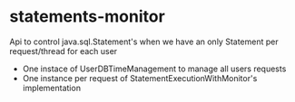 # statements-monitor
Api to control java.sql.Statement's when we have an only Statement per request/thread for each user

* One instace of UserDBTimeManagement to manage all users requests
* One instance per request of StatementExecutionWithMonitor's implementation
